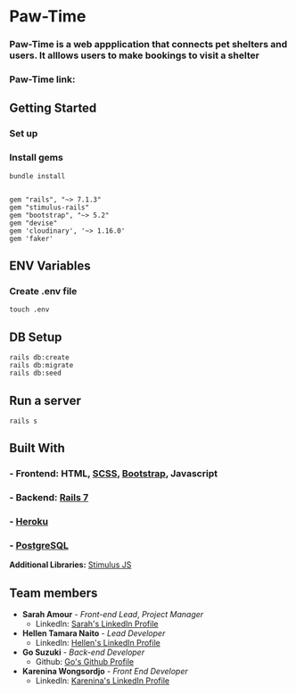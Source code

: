 # Paw-Time
### Paw-Time is a web appplication that connects pet shelters and users. It alllows users to make bookings to visit a shelter</p>
### Paw-Time link: 

## Getting Started

### Set up
### Install gems
`bundle install`

```

gem "rails", "~> 7.1.3"
gem "stimulus-rails"
gem "bootstrap", "~> 5.2"
gem "devise"
gem 'cloudinary', '~> 1.16.0'
gem 'faker'
```


## ENV Variables
### Create .env file
`touch .env`

## DB Setup
 ```
 rails db:create
 rails db:migrate
 rails db:seed
```
## Run a server
`rails s`

## Built With


### - Frontend: HTML, [SCSS](https://sass-lang.com/guide/), [Bootstrap](https://getbootstrap.com/), Javascript
### - Backend: [Rails 7](https://guides.rubyonrails.org/)
### - [Heroku](https://heroku.com/)
### - [PostgreSQL](https://www.postgresql.org/)
**Additional Libraries:** [Stimulus JS](https://stimulus.hotwired.dev/)

## Team members
- **Sarah Amour** - *Front-end Lead*, *Project Manager*
  - LinkedIn: [Sarah's LinkedIn Profile](https://www.linkedin.com/in/sarah-amour-3779aa175/)
- **Hellen Tamara Naito** - *Lead Developer*
  - LinkedIn: [Hellen's LinkedIn Profile](https://www.linkedin.com/in/hellen-tamara-naito/)
- **Go Suzuki** - *Back-end Developer*
  - Github: [Go's Github Profile](https://github.com/gosuz)
- **Karenina Wongsordjo** - *Front End Developer*
  - LinkedIn: [Karenina's LinkedIn Profile](https://www.linkedin.com/in/karenina-wongsordjo-b38501176/)




